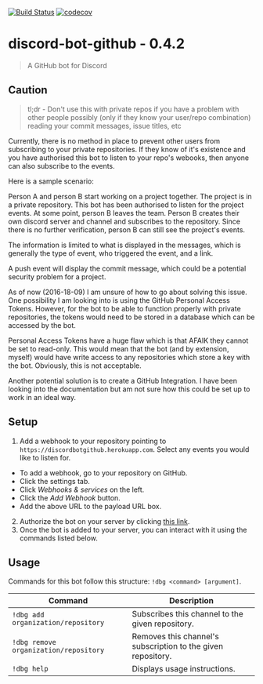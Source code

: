 [![Build Status](https://travis-ci.org/Falconerd/discord-bot-github.svg?branch=develop)](https://travis-ci.org/Falconerd/discord-bot-github)
[![codecov](https://codecov.io/gh/Falconerd/discord-bot-github/branch/develop/graph/badge.svg)](https://codecov.io/gh/Falconerd/discord-bot-github)

# discord-bot-github - 0.4.2
> A GitHub bot for Discord

## Caution

> tl;dr - Don't use this with private repos if you have a problem with other people possibly (only if they know your user/repo combination) reading your commit messages, issue titles, etc

Currently, there is no method in place to prevent other users from subscribing to your private repositories. If they know of it's existence and you have authorised this bot to listen to your repo's webooks, then anyone can also subscribe to the events.

Here is a sample scenario:

Person A and person B start working on a project together. The project is in a private repository. This bot has been authorised to listen for the project events. At some point, person B leaves the team. Person B creates their own discord server and channel and subscribes to the repository. Since there is no further verification, person B can still see the project's events.

The information is limited to what is displayed in the messages, which is generally the type of event, who triggered the event, and a link.

A push event will display the commit message, which could be a potential security problem for a project.

As of now (2016-18-09) I am unsure of how to go about solving this issue. One possibility I am looking into is using the GitHub Personal Access Tokens. However, for the bot to be able to function properly with private repositories, the tokens would need to be stored in a database which can be accessed by the bot.

Personal Access Tokens have a huge flaw which is that AFAIK they cannot be set to read-only. This would mean that the bot (and by extension, myself) would have write access to any repositories which store a key with the bot. Obviously, this is not acceptable.

Another potential solution is to create a GitHub Integration. I have been looking into the documentation but am not sure how this could be set up to work in an ideal way.

## Setup

1. Add a webhook to your repository pointing to `https://discordbotgithub.herokuapp.com`. Select any events you would like to listen for.
  - To add a webhook, go to your repository on GitHub.
  - Click the settings tab.
  - Click _Webhooks & services_ on the left.
  - Click the _Add Webhook_ button.
  - Add the above URL to the payload URL box.
2. Authorize the bot on your server by clicking [this link](https://discordapp.com/oauth2/authorize?&client_id=193000403632128013&scope=bot&permissions=3072).
3. Once the bot is added to your server, you can interact with it using the commands listed below.

## Usage

Commands for this bot follow this structure: `!dbg <command> [argument]`.

| Command | Description
|---------|-------------|
| `!dbg add organization/repository` | Subscribes this channel to the given repository. |
| `!dbg remove organization/repository` | Removes this channel's subscription to the given repository. |
| `!dbg help` | Displays usage instructions. |
